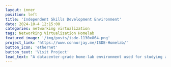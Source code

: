 ```yaml
---
layout: inner
position: left
title: 'Independent Skills Development Environment'
date: 2024-10-4 12:15:00
categories: networking virtualization
tags: Networking Virtualization Homelab
featured_image: '/img/posts/isde-1130x864.png'
project_link: 'https://www.connorjay.me/ISDE-Homelab/'
button_icon: 'ethernet'
button_text: 'Visit Project'
lead_text: "A datacenter-grade home-lab environment used for studying advanced technologies outside of classes."
---
```

